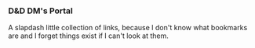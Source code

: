 ### D&D DM's Portal

A slapdash little collection of links, because I don't know what bookmarks are and I forget things exist if I can't look at them.